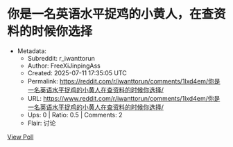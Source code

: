 # 你是一名英语水平捉鸡的小黄人，在查资料的时候你选择

- Metadata:
  - Subreddit: r_iwanttorun
  - Author: FreeXiJinpingAss
  - Created: 2025-07-11 17:35:05 UTC
  - Permalink: https://reddit.com/r/iwanttorun/comments/1lxd4em/你是一名英语水平捉鸡的小黄人在查资料的时候你选择/
  - URL: https://www.reddit.com/r/iwanttorun/comments/1lxd4em/你是一名英语水平捉鸡的小黄人在查资料的时候你选择/
  - Ups: 0 | Ratio: 0.5 | Comments: 2
  - Flair: 讨论


[View Poll](https://www.reddit.com/poll/1lxd4em)

